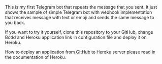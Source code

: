 This is my first Telegram bot that repeats the message that you sent. 
It just shows the sample of simple Telegram bot with webhook implementation that receives message with text or emoji and sends the same message to you back.

If you want to try it yourself, clone this repository to your GitHub, change BotId and Heroku application link in configuration file and deploy it on Heroku.

How to deploy an application from GitHub to Heroku server please read in the documentation of Heroku.
